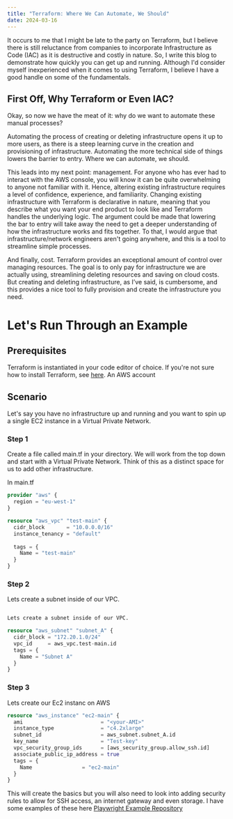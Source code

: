 ```yaml
---
title: "Terraform: Where We Can Automate, We Should"
date: 2024-03-16
---
```


It occurs to me that I might be late to the party on Terraform, but I believe there is still reluctance from companies to incorporate Infrastructure as Code (IAC) as it is destructive and costly in nature. So, I write this blog to demonstrate how quickly you can get up and running. Although I'd consider myself inexperienced when it comes to using Terraform, I believe I have a good handle on some of the fundamentals.

## First Off, Why Terraform or Even IAC?
Okay, so now we have the meat of it: why do we want to automate these manual processes?

Automating the process of creating or deleting infrastructure opens it up to more users, as there is a steep learning curve in the creation and provisioning of infrastructure. Automating the more technical side of things lowers the barrier to entry. Where we can automate, we should.

This leads into my next point: management. For anyone who has ever had to interact with the AWS console, you will know it can be quite overwhelming to anyone not familiar with it. Hence, altering existing infrastructure requires a level of confidence, experience, and familiarity. Changing existing infrastructure with Terraform is declarative in nature, meaning that you describe what you want your end product to look like and Terraform handles the underlying logic. The argument could be made that lowering the bar to entry will take away the need to get a deeper understanding of how the infrastructure works and fits together. To that, I would argue that infrastructure/network engineers aren't going anywhere, and this is a tool to streamline simple processes.

And finally, cost. Terraform provides an exceptional amount of control over managing resources. The goal is to only pay for infrastructure we are actually using, streamlining deleting resources and saving on cloud costs. But creating and deleting infrastructure, as I’ve said, is cumbersome, and this provides a nice tool to fully provision and create the infrastructure you need.

# Let's Run Through an Example
## Prerequisites

Terraform is instantiated in your code editor of choice. If you're not sure how to install Terraform, see [here](https://developer.hashicorp.com/terraform/tutorials/aws-get-started/install-cli).
An AWS account

## Scenario
Let's say you have no infrastructure up and running and you want to spin up a single EC2 instance in a Virtual Private Network.

### Step 1
Create a file called main.tf in your directory. We will work from the top down and start with a Virtual Private Network. Think of this as a distinct space for us to add other infrastructure.

In main.tf
```terraform
provider "aws" {
  region = "eu-west-1"
}

resource "aws_vpc" "test-main" {
  cidr_block       = "10.0.0.0/16"
  instance_tenancy = "default"
  
  tags = {
    Name = "test-main"
  }
}
```
### Step 2
Lets create a subnet inside of our VPC.

```terraform

Lets create a subnet inside of our VPC.

resource "aws_subnet" "subnet_A" {
  cidr_block = "172.20.1.0/24"
  vpc_id     = aws_vpc.test-main.id
  tags = {
    Name = "Subnet A"
  }
}
```

### Step 3
Lets create our Ec2 instanc on AWS

```terraform
resource "aws_instance" "ec2-main" {
  ami                         = "<your-AMI>"
  instance_type               = "c4.2xlarge"
  subnet_id                   = aws_subnet.subnet_A.id
  key_name                    = "Test-key"
  vpc_security_group_ids      = [aws_security_group.allow_ssh.id]
  associate_public_ip_address = true
  tags = {
    Name                = "ec2-main"
  }
}
```

This will create the basics but you will also need to look into adding security rules to allow for SSH access, an internet gateway and even storage. I have some examples of these here [Playwright Example Repository](https://github.com/Joshua850/playwright-example.git)
